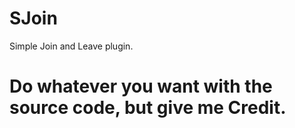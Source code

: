 # SJoin
Simple Join and Leave plugin.

# Do whatever you want with the source code, but give me Credit.
